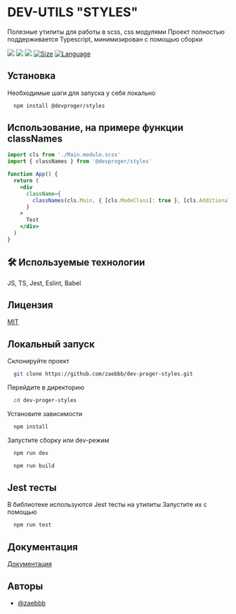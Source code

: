 
# DEV-UTILS "STYLES"

Полезные утилиты для работы в scss, css модулями
Проект полностью поддерживается Typescript, минимизирован с помощью сборки


[![](https://img.shields.io/npm/v/@devproger/styles)]() 
[![](https://img.shields.io/npm/dy/@devproger/styles)]()
[![](https://img.shields.io/npm/l/@devproger/styles)]()
[![Size](https://img.shields.io/github/repo-size/zaebbb/dev-proger-styles.svg)](https://github.com/zaebbb/dev-proger-styles)
[![Language](https://img.shields.io/github/languages/top/zaebbb/dev-proger-styles.svg)](https://github.com/zaebbb/dev-proger-styles)




## Установка

Необходимые шаги для запуска у себя локально

```bash
  npm install @devproger/styles
```

## Использование, на примере функции classNames

```jsx
import cls from './Main.module.scss'
import { classNames } from '@devproger/styles'

function App() {
  return (
    <div 
      className={
        classNames(cls.Main, { [cls.ModeClass]: true }, [cls.AdditionalClass])
      }
    >
      Test
    </div>
  )
}
```


## 🛠 Используемые технологии
JS, TS, Jest, Eslint, Babel


## Лицензия

[MIT](https://choosealicense.com/licenses/mit/)


## Локальный запуск

Склонируйте проект

```bash
  git clone https://github.com/zaebbb/dev-proger-styles.git
```

Перейдите в директорию

```bash
  cd dev-proger-styles
```

Установите зависимости

```bash
  npm install
```

Запустите сборку или dev-режим

```bash
  npm run dev
```

```bash
  npm run build
```

## Jest тесты

В библиотеке используются Jest тесты на утилиты
Запустите их с помощью

```bash
  npm run test
```


## Документация

[Документация](https://linktodocumentation)


## Авторы

- [@zaebbb](https://www.github.com/zaebbb)

